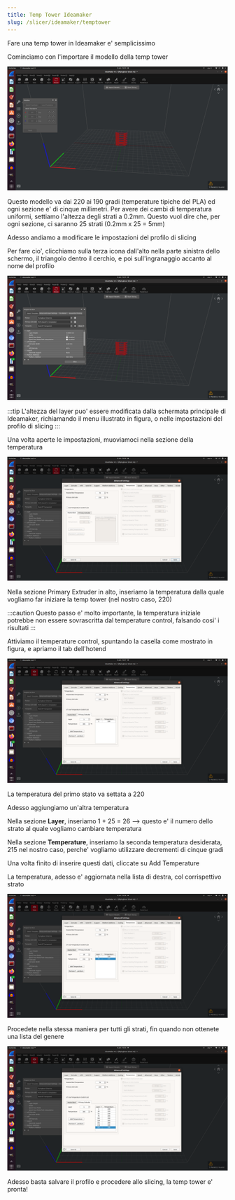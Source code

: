 ```yaml
---
title: Temp Tower Ideamaker
slug: /slicer/ideamaker/temptower
---
```


Fare una temp tower in Ideamaker e' semplicissimo

Cominciamo con l'importare il modello della temp tower

[ ![Importa la temp tower](/img/tempTowerImportata.png) ](/img/tempTowerImportata.png)

Questo modello va dai 220 ai 190 gradi (temperature tipiche del PLA) ed ogni sezione e' di cinque millimetri. Per avere dei cambi di temperatura uniformi, settiamo l'altezza degli strati a 0.2mm. Questo vuol dire che, per ogni sezione, ci saranno 25 strati (0.2mm x 25 = 5mm)

Adesso andiamo a modificare le impostazioni del profilo di slicing

Per fare cio', clicchiamo sulla terza icona dall'alto nella parte sinistra dello schermo, il triangolo dentro il cerchio, e poi sull'ingranaggio accanto al nome del profilo

[ ![Apri le impostazioni dello slicer](/img/apriImpostazioniProfilo.png) ](/img/apriImpostazioniProfilo.png)

:::tip
L'altezza del layer puo' essere modificata dalla schermata principale di Ideamaker, richiamando il menu illustrato in figura, o nelle impostazioni del profilo di slicing
:::

Una volta aperte le impostazioni, muoviamoci nella sezione della temperatura

[ ![Temperature Tab](/img/temperatureTab.png) ](/img/temperatureTab.png)

Nella sezione Primary Extruder in alto, inseriamo la temperatura dalla quale vogliamo far iniziare la temp tower (nel nostro caso, 220)

:::caution
Questo passo e' molto importante, la temperatura iniziale potrebbe non essere sovrascritta dal temperature control, falsando cosi' i risultati
:::

Attiviamo il temperature control, spuntando la casella come mostrato in figura, e apriamo il tab dell'hotend

[ ![Temperature Control](/img/temperatureControl.png) ](/img/temperatureControl.png)

La temperatura del primo stato va settata a 220

Adesso aggiungiamo un'altra temperatura

Nella sezione **Layer**, inseriamo 1 + 25 = 26 --> questo e' il numero dello strato al quale vogliamo cambiare temperatura

Nella sezione **Temperature**, inseriamo la seconda temperatura desiderata, 215 nel nostro caso, perche' vogliamo utilizzare decrementi di cinque gradi

Una volta finito di inserire questi dati, cliccate su Add Temperature

La temperatura, adesso e' aggiornata nella lista di destra, col corrispettivo strato

[ ![Add Temperature](/img/secondTemperature.png) ](/img/secondTemperature.png)

Procedete nella stessa maniera per tutti gli strati, fin quando non ottenete una lista del genere

[ ![Temperature List](/img/temperatureList.png) ](/img/temperatureList.png)

Adesso basta salvare il profilo e procedere allo slicing, la temp tower e' pronta!